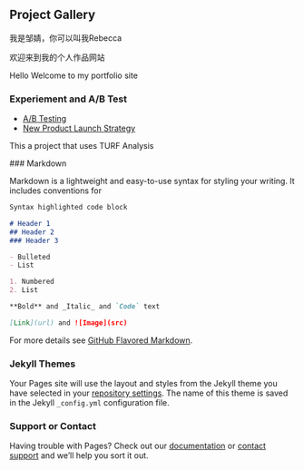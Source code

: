 ## Project Gallery 

<p>我是邹婧，你可以叫我Rebecca</p>
<p>欢迎来到我的个人作品网站</p>
<p>Hello Welcome to my portfolio site</p>

### Experiement and A/B Test


<p></p>

<ul>
  <li> <a href="https://www.zhihu.com/people/AJLoveChina">A/B Testing </a> </li>
  <li> <a href="http://hejie.nigeerhuo.com">New Product Launch Strategy</a> </li>
</ul>
<p>This a project that uses TURF Analysis</p>
### Markdown

Markdown is a lightweight and easy-to-use syntax for styling your writing. It includes conventions for

```markdown
Syntax highlighted code block

# Header 1
## Header 2
### Header 3

- Bulleted
- List

1. Numbered
2. List

**Bold** and _Italic_ and `Code` text

[Link](url) and ![Image](src)
```

For more details see [GitHub Flavored Markdown](https://guides.github.com/features/mastering-markdown/).

### Jekyll Themes

Your Pages site will use the layout and styles from the Jekyll theme you have selected in your [repository settings](https://github.com/Jzou96/Jzourebecca13/settings). The name of this theme is saved in the Jekyll `_config.yml` configuration file.

### Support or Contact

Having trouble with Pages? Check out our [documentation](https://docs.github.com/categories/github-pages-basics/) or [contact support](https://github.com/contact) and we’ll help you sort it out.
